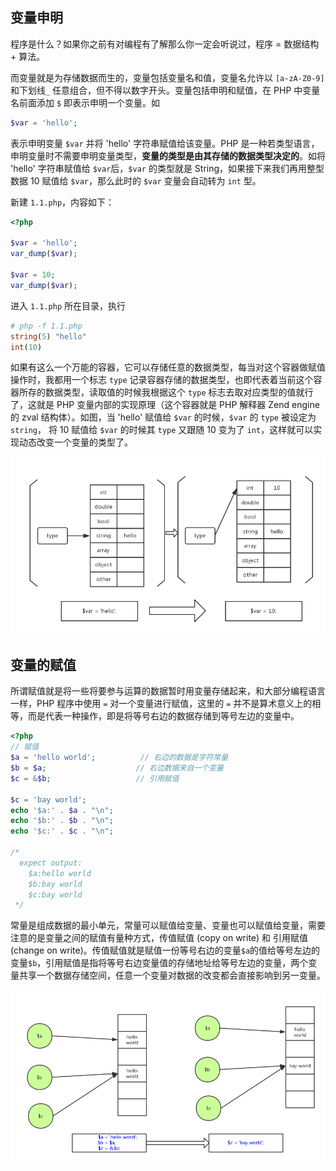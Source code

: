 ## 变量申明

程序是什么？如果你之前有对编程有了解那么你一定会听说过，程序 = 数据结构 + 算法。

而变量就是为存储数据而生的，变量包括变量名和值，变量名允许以 `[a-zA-Z0-9]`和下划线`_` 任意组合，但不得以数字开头。变量包括申明和赋值，在 PHP 中变量名前面添加 `$`	 即表示申明一个变量。如

```php
$var = 'hello';
```

表示申明变量 `$var` 并将 'hello' 字符串赋值给该变量。PHP 是一种若类型语言，申明变量时不需要申明变量类型，**变量的类型是由其存储的数据类型决定的**。如将 'hello' 字符串赋值给 `$var`后，`$var` 的类型就是 String，如果接下来我们再用整型数据 10 赋值给 `$var`，那么此时的 `$var` 变量会自动转为 `int` 型。

新建 `1.1.php`，内容如下：

```php
<?php

$var = 'hello';
var_dump($var);

$var = 10;
var_dump($var);
```

进入 `1.1.php` 所在目录，执行

```php
# php -f 1.1.php 
string(5) "hello"
int(10)
```

如果有这么一个万能的容器，它可以存储任意的数据类型，每当对这个容器做赋值操作时，我都用一个标志 `type` 记录容器存储的数据类型，也即代表着当前这个容器所存的数据类型，读取值的时候我根据这个 `type` 标志去取对应类型的值就行了，这就是 PHP 变量内部的实现原理（这个容器就是 PHP 解释器 Zend engine 的 zval 结构体）。如图，当 'hello' 赋值给 `$var` 的时候，`$var` 的 `type` 被设定为 `string`， 将 10 赋值给 `$var` 的时候其 `type` 又跟随 10 变为了 `int`，这样就可以实现动态改变一个变量的类型了。

![](images/php-varable.png)



## 变量的赋值

所谓赋值就是将一些将要参与运算的数据暂时用变量存储起来，和大部分编程语言一样，PHP 程序中使用 `=` 对一个变量进行赋值，这里的 `=` 并不是算术意义上的相等，而是代表一种操作，即是将等号右边的数据存储到等号左边的变量中。

```php
<?php
// 赋值
$a = 'hello world'; 		 // 右边的数据是字符常量
$b = $a;					// 右边数据来自一个变量
$c = &$b;					// 引用赋值

$c = 'bay world';
echo '$a:' . $a . "\n";
echo '$b:' . $b . "\n";
echo '$c:' . $c . "\n";

/*
  expect output:
    $a:hello world
    $b:bay world
    $c:bay world
 */
```

常量是组成数据的最小单元，常量可以赋值给变量、变量也可以赋值给变量，需要注意的是变量之间的赋值有量种方式，传值赋值 (copy on write) 和 引用赋值 (change on write)。传值赋值就是赋值一份等号右边的变量`$a`的值给等号左边的变量`$b`，引用赋值是指将等号右边变量值的存储地址给等号左边的变量，两个变量共享一个数据存储空间，任意一个变量对数据的改变都会直接影响到另一变量。

![](images/php-assign.png)